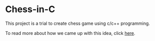 # Chess-in-C
This project is a trial to create chess game using c/c++ programming.
<p>To read more about how we came up with this idea, click <a href="https://meipros.blogspot.com">here</a>.</p>
